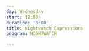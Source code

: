 ```yaml
---
day: Wednesday
start: 12:00a
duration: '3:00'
title: Nightwatch Expressions
program: NIGHTWATCH

---
```


